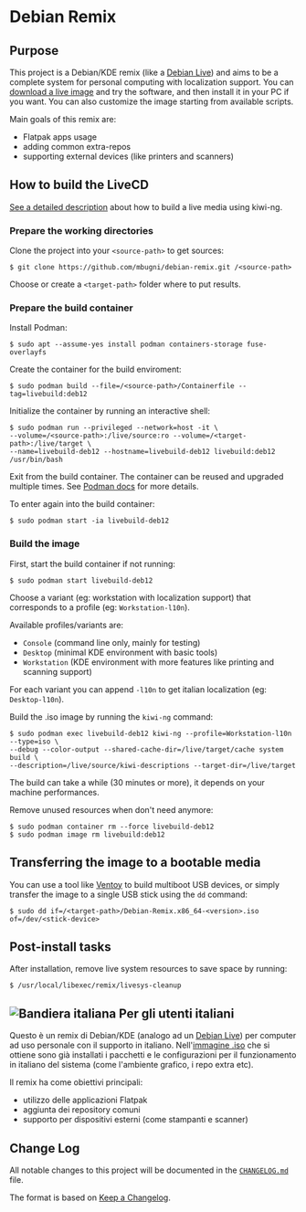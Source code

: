 # Debian Remix

## Purpose
This project is a Debian/KDE remix (like a [Debian Live][01]) and aims to be a complete system for personal computing with localization support. You can [download a live image][02] and try the software, and then install it in your PC if you want.
You can also customize the image starting from available scripts.

Main goals of this remix are:
* Flatpak apps usage
* adding common extra-repos
* supporting external devices (like printers and scanners)

## How to build the LiveCD
[See a detailed description][03] about how to build a live media using kiwi-ng.

### Prepare the working directories
Clone the project into your `<source-path>` to get sources:

```shell
$ git clone https://github.com/mbugni/debian-remix.git /<source-path>
```

Choose or create a `<target-path>` folder where to put results.

### Prepare the build container
Install Podman:

```shell
$ sudo apt --assume-yes install podman containers-storage fuse-overlayfs
```

Create the container for the build enviroment:

```shell
$ sudo podman build --file=/<source-path>/Containerfile --tag=livebuild:deb12
```

Initialize the container by running an interactive shell:

```shell
$ sudo podman run --privileged --network=host -it \
--volume=/<source-path>:/live/source:ro --volume=/<target-path>:/live/target \
--name=livebuild-deb12 --hostname=livebuild-deb12 livebuild:deb12 /usr/bin/bash
```

Exit from the build container. The container can be reused and upgraded multiple times.
See [Podman docs][06] for more details.

To enter again into the build container:

```shell
$ sudo podman start -ia livebuild-deb12
```

### Build the image
First, start the build container if not running:

```shell
$ sudo podman start livebuild-deb12
```

Choose a variant (eg: workstation with localization support) that corresponds to a profile (eg: `Workstation-l10n`).

Available profiles/variants are:
* `Console` (command line only, mainly for testing)
* `Desktop` (minimal KDE environment with basic tools)
* `Workstation` (KDE environment with more features like printing and scanning support)

For each variant you can append `-l10n` to get italian localization (eg: `Desktop-l10n`).

Build the .iso image by running the `kiwi-ng` command:

```shell
$ sudo podman exec livebuild-deb12 kiwi-ng --profile=Workstation-l10n --type=iso \
--debug --color-output --shared-cache-dir=/live/target/cache system build \
--description=/live/source/kiwi-descriptions --target-dir=/live/target
```

The build can take a while (30 minutes or more), it depends on your machine performances.

Remove unused resources when don't need anymore:

```shell
$ sudo podman container rm --force livebuild-deb12
$ sudo podman image rm livebuild:deb12
```

## Transferring the image to a bootable media
You can use a tool like [Ventoy][07] to build multiboot USB devices, or simply transfer the image to a single
USB stick using the `dd` command:

```shell
$ sudo dd if=/<target-path>/Debian-Remix.x86_64-<version>.iso of=/dev/<stick-device>
```

## Post-install tasks
After installation, remove live system resources to save space by running:

```shell
$ /usr/local/libexec/remix/livesys-cleanup
```

## ![Bandiera italiana][04] Per gli utenti italiani
Questo è un remix di Debian/KDE (analogo ad un [Debian Live][01]) per computer ad uso personale con il supporto in italiano. Nell'[immagine .iso][02] che si ottiene sono già installati i pacchetti e le configurazioni per il funzionamento in italiano del sistema (come l'ambiente grafico, i repo extra etc).

Il remix ha come obiettivi principali:
* utilizzo delle applicazioni Flatpak
* aggiunta dei repository comuni
* supporto per dispositivi esterni (come stampanti e scanner)

## Change Log
All notable changes to this project will be documented in the [`CHANGELOG.md`](CHANGELOG.md) file.

The format is based on [Keep a Changelog][05].

[01]: https://www.debian.org/devel/debian-live/
[02]: https://github.com/mbugni/debian-remix/releases
[03]: https://osinside.github.io/kiwi
[04]: http://flagpedia.net/data/flags/mini/it.png
[05]: https://keepachangelog.com/
[06]: https://docs.podman.io/
[07]: https://www.ventoy.net/